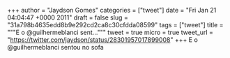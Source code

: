 
+++
author = "Jaydson Gomes"
categories = ["tweet"]
date = "Fri Jan 21 04:04:47 +0000 2011"
draft = false
slug = "31a798b4635edd8b9e292cd2ca8c30cfdda08599"
tags = ["tweet"]
title = """E o @guilhermeblanci sent..."""
tweet = true
micro = true
tweet_url = "https://twitter.com/jaydson/status/28301957017899008"
+++
E o @guilhermeblanci sentou no sofa
